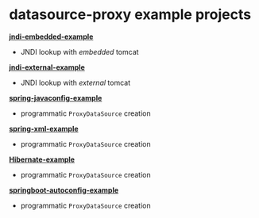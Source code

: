 # datasource-proxy example projects

[**jndi-embedded-example**](jndi-embedded-example/README.md)
- JNDI lookup with *embedded* tomcat

[**jndi-external-example**](jndi-external-example/README.md)
- JNDI lookup with *external* tomcat

[**spring-javaconfig-example**](spring-javaconfig-example/README.md)
- programmatic `ProxyDataSource` creation

[**spring-xml-example**](spring-xml-example/README.md)
- programmatic `ProxyDataSource` creation

[**Hibernate-example**](hibernate-example)
- programmatic `ProxyDataSource` creation

[**springboot-autoconfig-example**](springboot-autoconfig-example/README.md)
- programmatic `ProxyDataSource` creation